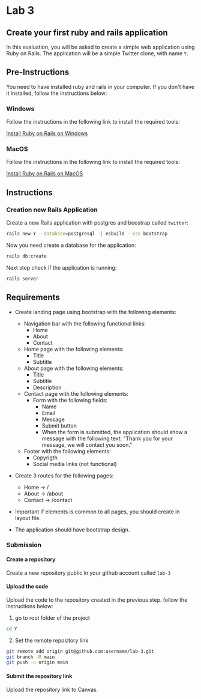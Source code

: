 # Lab 3

## Create your first ruby and rails application

In this evaluation, you will be asked to create a simple web application using Ruby on Rails. The application will be a simple Twitter clone, with name `Y`.

## Pre-Instructions

You need to have installed ruby and rails in your computer. If you don't have it installed, follow the instructions below:

### Windows

Follow the instructions in the following link to install the required tools:

[Install Ruby on Rails on Windows](https://brainy-barometer-470.notion.site/Install-Ruby-on-Rails-on-Windows-62a5e4ec60bb4697add5b3dd0fd56dac)

### MacOS

Follow the instructions in the following link to install the required tools:

[Install Ruby on Rails on MacOS](https://brainy-barometer-470.notion.site/Install-Ruby-on-Mac-39646e886a2441c683f0483b44d5511b?pvs=4)

## Instructions

### Creation new Rails Application

Create a new Rails application with postgres and boostrap called `twitter`:

``` bash
rails new Y --database=postgresql -j esbuild --css bootstrap
```

Now you need create a database for the application:

``` bash
rails db:create
```

Next step check if the application is running:

``` bash
rails server
```

## Requirements

* Create landing page using bootstrap with the following elements:
  * Navigation bar with the following functional links:
    * Home
    * About
    * Contact
  * Home page with the following elements:
    * Title
    * Subtitle
  * About page with the following elements:
    * Title
    * Subtitle
    * Description
  * Contact page with the following elements:
    * Form with the following fields:
      * Name
      * Email
      * Message
      * Submit button
      * When the form is submitted, the application should show a message with the following text: "Thank you for your message, we will contact you soon."
  * Footer with the following elements:
    * Copyrigth
    * Social media links (not functional)

* Create 3 routes for the following pages:
  * Home -> /
  * About -> /about
  * Contact -> /contact

* Important if elements is common to all pages, you should create in layout file.
* The application should have bootstrap design.

### Submission

#### Create a repository

Create a new repository public in your github account called `lab-3`

#### Upload the code

Upload the code to the repository created in the previous step. follow the instructions below:

1. go to root folder of the project

``` bash
cd Y
```

2. Set the remote repository link

``` bash
git remote add origin git@github.com:username/lab-3.git
git branch -M main
git push -u origin main
```

#### Submit the repository link

Upload the repository link to Canvas.